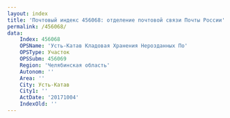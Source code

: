 ```yaml
---
layout: index
title: 'Почтовый индекс 456068: отделение почтовой связи Почты России'
permalink: /456068/
data:
    Index: 456068
    OPSName: 'Усть-Катав Кладовая Хранения Нерозданных По'
    OPSType: Участок
    OPSSubm: 456069
    Region: 'Челябинская область'
    Autonom: ''
    Area: ''
    City: Усть-Катав
    City1: ''
    ActDate: '20171004'
    IndexOld: ''
---
```

